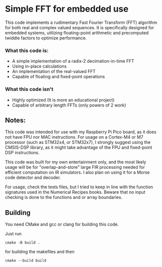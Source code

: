 # Simple FFT for embedded use

This code implements a rudimentary Fast Fourier Transform (FFT) algorithm for both real and complex valued sequences. It is specifically designed for embedded systems, utilizing floating-point arithmetic and precomputed twiddle factors to optimize performance.



### What this code is:

- A simple implementation of a radix-2 decimation-in-time FFT
- Using in-place calculations
- An implementation of the real-valued FFT
- Capable of floating and fixed-point operations

### What this code isn't 

- Highly optimized (It is more an educational project)
- Capable of arbitrary length FFTs (only powers of 2 work)

## Notes:

This code was intended for use with my Raspberry Pi Pico board, as it does not have FPU nor MAC instructions. For usage on a Cortex-M4 or M7 processor (such as STM32x4, or STM32x7), I strongly suggest using the CMSIS-DSP library, as it might take advantage of the FPU and fixed-point DSP instructions. 
 
This code was built for my own entertainment only, and the most likely usage will be for "overlap-and-store" large FIR processing needed for efficient computation on IR simulators. I also plan on using it for a Morse code detector and decoder.

For usage, check the tests files, but I tried to keep in line with the function signatures used in the Numerical Recipes books. Beware that no input checking is done to the functions and or array boundaries.

## Building

You need CMake and gcc or clang for building this code.

Just run
```
cmake -B build .
```
for building the makefiles and then 
```
cmake --build build
```
